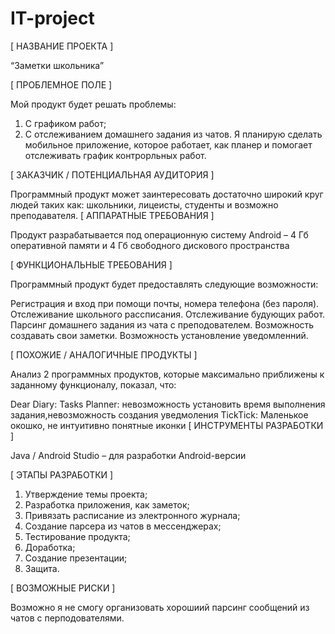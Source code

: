 # IT-project
[ НАЗВАНИЕ ПРОЕКТА ]

“Заметки школьника”

[ ПРОБЛЕМНОЕ ПОЛЕ ]

Мой продукт будет решать проблемы:
1. С графиком работ;
2. С отслеживанием домашнего задания из чатов.
Я планирую сделать мобильное приложение, которое работает, как планер и помогает отслеживать график контрорльных работ.

[ ЗАКАЗЧИК / ПОТЕНЦИАЛЬНАЯ АУДИТОРИЯ ]

Программный продукт может заинтересовать достаточно широкий круг людей таких как: школьники, лицеисты, студенты и возможно преподавателя.
[ АППАРАТНЫЕ ТРЕБОВАНИЯ ]

Продукт разрабатывается под операционную систему 
Android  – 4 Гб оперативной памяти и 4 Гб свободного дискового пространства


[ ФУНКЦИОНАЛЬНЫЕ ТРЕБОВАНИЯ ]

Программный продукт будет предоставлять следующие возможности:

Регистрация и вход при помощи почты, номера телефона (без пароля).
Отслеживание школьного рассписания.
Отслеживание будующих  работ.
Парсинг домашнего задания из чата с преподователем.
Возможность создавать свои заметки.
Возможность установление уведомленний.




[ ПОХОЖИЕ / АНАЛОГИЧНЫЕ ПРОДУКТЫ ]

Анализ 2 программных продуктов, которые максимально приближены к заданному функционалу, показал, что:

Dear Diary: Tasks Planner: невозможность установить время выполнения задания,невозможность создания уведмоления
TickTick: Маленькое окошко, не интуитивно понятные иконки
[ ИНСТРУМЕНТЫ РАЗРАБОТКИ ]

Java / Android Studio – для разработки Android-версии

[ ЭТАПЫ РАЗРАБОТКИ ]

1. Утверждение темы проекта;
2. Разработка приложения, как заметок;
3. Привязать расписание из электронного журнала;
4. Создание парсера из чатов в мессенджерах;
5. Тестирование продукта;
6. Доработка;
7. Создание презентации;
8. Защита.

[ ВОЗМОЖНЫЕ РИСКИ ]

Возможно я не смогу организовать хорошиий парсинг сообщений из чатов с перподователями.
